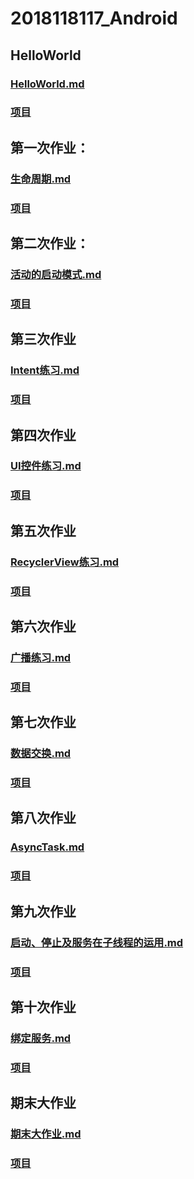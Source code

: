 # 2018118117_Android

## HelloWorld
### [HelloWorld.md](https://github.com/cangeBig/2018118117_Android/blob/master/HelloWorld/HelloWorld%E7%A8%8B%E5%BA%8F%E5%B1%95%E7%A4%BA.md)
### [项目](https://github.com/cangeBig/2018118117_Android/blob/master/HelloWorld/)

## 第一次作业：  
### [生命周期.md](https://github.com/cangeBig/2018118117_Android/blob/master/FirstHomework/%E7%94%9F%E5%91%BD%E5%91%A8%E6%9C%9F.md)   
### [项目](https://github.com/cangeBig/2018118117_Android/tree/master/FirstHomework)

## 第二次作业：
### [活动的启动模式.md](https://github.com/cangeBig/2018118117_Android/blob/master/SecondHomework/%E6%B4%BB%E5%8A%A8%E7%9A%84%E5%90%AF%E5%8A%A8%E6%A8%A1%E5%BC%8F.md)   
### [项目](https://github.com/cangeBig/2018118117_Android/tree/master/SecondHomework)

## 第三次作业
### [Intent练习.md](https://github.com/cangeBig/2018118117_Android/tree/master/ThirdHomework/intentTest.md)
### [项目](https://github.com/cangeBig/2018118117_Android/tree/master/ThirdHomework/IntentTest)

## 第四次作业
### [UI控件练习.md](https://github.com/cangeBig/2018118117_Android/blob/master/FourHomework/UI%E6%8E%A7%E4%BB%B6%E7%BB%83%E4%B9%A0.md)
### [项目](https://github.com/cangeBig/2018118117_Android/blob/master/FourHomework)

## 第五次作业
### [RecyclerView练习.md](https://github.com/cangeBig/2018118117_Android/blob/master/FifthHomework/RecylerView%E7%BB%83%E4%B9%A0.md)
### [项目](https://github.com/cangeBig/2018118117_Android/blob/master/FifthHomework)

## 第六次作业
### [广播练习.md](https://github.com/cangeBig/2018118117_Android/blob/master/SixthHomework/broadcast.md)
### [项目](https://github.com/cangeBig/2018118117_Android/blob/master/SixthHomework/)

## 第七次作业
### [数据交换.md](https://github.com/cangeBig/2018118117_Android/blob/master/SeventhHomework/%E6%95%B0%E6%8D%AE%E4%BA%A4%E6%8D%A2.md)
### [项目](https://github.com/cangeBig/2018118117_Android/blob/master/SeventhHomework)

## 第八次作业
### [AsyncTask.md](https://github.com/cangeBig/2018118117_Android/blob/master/EighthHomework/AsyncTask.md)
### [项目](https://github.com/cangeBig/2018118117_Android/blob/master/EighthHomework)

## 第九次作业
### [启动、停止及服务在子线程的运用.md](https://github.com/cangeBig/2018118117_Android/blob/master/NineHomework/%E6%9C%8D%E5%8A%A1.md)
### [项目](https://github.com/cangeBig/2018118117_Android/blob/master/NineHomework)

## 第十次作业
### [绑定服务.md](https://github.com/cangeBig/2018118117_Android/blob/master/TenthHomework/%E7%BB%91%E5%AE%9A%E6%9C%8D%E5%8A%A1.md)
### [项目](https://github.com/cangeBig/2018118117_Android/blob/master/TenthHomework)

## 期末大作业
### [期末大作业.md](https://github.com/cangeBig/2018118117_Android/blob/master/%E6%9C%9F%E6%9C%AB%E5%A4%A7%E4%BD%9C%E4%B8%9A/%E6%9C%9F%E6%9C%AB%E5%A4%A7%E4%BD%9C%E4%B8%9A.md)
### [项目](https://github.com/cangeBig/2018118117_Android/blob/master/%E6%9C%9F%E6%9C%AB%E5%A4%A7%E4%BD%9C%E4%B8%9A)
